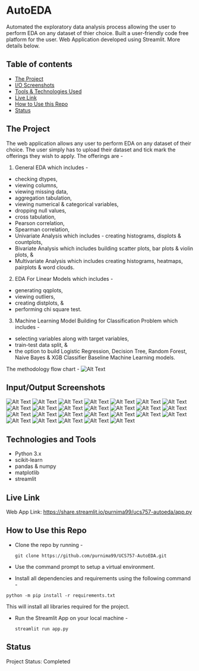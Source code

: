 # AutoEDA

Automated the exploratory data analysis process allowing the user to perform EDA on any dataset of thier choice. Built a user-friendly code free platform for the user.
Web Application developed using Streamlit. More details below.

## Table of contents
* [The Project](#The-Project)
* [I/O Screenshots](#inputoutput-screenshots)
* [Tools & Technologies Used](#technologies-and-tools)
* [Live Link](#live-link)
* [How to Use this Repo](#how-to-use-this-repo)
* [Status](#status)

## The Project

The web application allows any user to perform EDA on any dataset of their choice. The user simply has to upload their dataset and tick mark the offerings they wish to apply. 
The offerings are - 

1. General EDA which includes - 
  * checking dtypes,
  * viewing columns,
  * viewing missing data,
  * aggregation tabulation,
  * viewing numerical & categorical variables,
  * dropping null values,
  * cross tabulation,
  * Pearson correlation,
  * Spearman correlation,
  * Univariate Analysis which includes - creating histograms, displots & countplots,
  * Bivariate Analysis which includes building scatter plots, bar plots & violin plots, &
  * Multivariate Analysis which includes creating histograms, heatmaps, pairplots & word clouds.
  
2. EDA For Linear Models which includes - 
  * generating qqplots,
  * viewing outliers,
  * creating distplots, & 
  * performing chi square test.

3. Machine Learning Model Building for Classification Problem which includes - 
  * selecting variables along with target variables,
  * train-test data split, &
  * the option to build Logistic Regression, Decision Tree, Random Forest, Naive Bayes & XGB Classifier Baseline Machine Learning models.

The methodology flow chart - 
![Alt Text](./AutoEDA.png)

## Input/Output Screenshots
![Alt Text](./i-o/01.png)
![Alt Text](./i-o/02.png)
![Alt Text](./i-o/03.png)
![Alt Text](./i-o/04.png)
![Alt Text](./i-o/05.png)
![Alt Text](./i-o/06.png)
![Alt Text](./i-o/07.png)
![Alt Text](./i-o/08.png)
![Alt Text](./i-o/09.png)
![Alt Text](./i-o/10.png)
![Alt Text](./i-o/11.png)
![Alt Text](./i-o/12.png)
![Alt Text](./i-o/13.png)
![Alt Text](./i-o/14.png)
![Alt Text](./i-o/15.png)
![Alt Text](./i-o/16.png)
![Alt Text](./i-o/17.png)
![Alt Text](./i-o/18.png)
![Alt Text](./i-o/19.png)
![Alt Text](./i-o/20.png)
![Alt Text](./i-o/21.png)
![Alt Text](./i-o/22.png)
![Alt Text](./i-o/23.png)
![Alt Text](./i-o/24.png)
![Alt Text](./i-o/25.png)
![Alt Text](./i-o/26.png)

## Technologies and Tools
* Python 3.x 
* scikit-learn
* pandas & numpy
* matplotlib 
* streamlit

## Live Link 

Web App Link: https://share.streamlit.io/purnima99/ucs757-autoeda/app.py

## How to Use this Repo 

* Clone the repo by running - 

    `git clone https://github.com/purnima99/UCS757-AutoEDA.git`

* Use the command prompt to setup a virtual environment.

* Install all dependencies and requirements using the following command - 

`python -m pip install -r requirements.txt`

This will install all libraries required for the project.

* Run the Streamlit App on your local machine - 
    
    `streamlit run app.py`

## Status    
Project Status: Completed 
